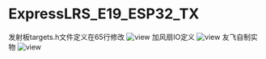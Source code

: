 # ExpressLRS_E19_ESP32_TX

发射板targets.h文件定义在65行修改
![view](https://github.com/whqsz/ExpressLRS_E19_ESP32_TX/blob/main/link/edit1.png?raw=true "elrs view")
加风扇IO定义
![view](https://github.com/whqsz/ExpressLRS_E19_ESP32_TX/blob/main/link/edit2.png?raw=true "elrs view")
 友飞自制实物
![view](https://github.com/whqsz/ExpressLRS_E19_ESP32_TX/blob/main/link/flyapple.jpg "elrs view")
